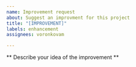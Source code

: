 ```yaml
---
name: Improvement request
about: Suggest an improvment for this project
title: "[IMPROVEMENT]"
labels: enhancement
assignees: voronkovam

---
```


** Describe your idea of the improvement **
